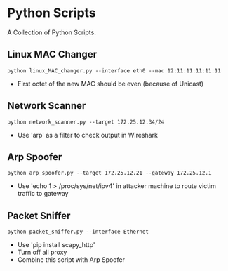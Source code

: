 # Python Scripts
A Collection of Python Scripts.

## Linux MAC Changer
```python linux_MAC_changer.py --interface eth0 --mac 12:11:11:11:11:11```
- First octet of the new MAC should be even (because of Unicast)

## Network Scanner
```python network_scanner.py --target 172.25.12.34/24```
- Use 'arp' as a filter to check output in Wireshark

## Arp Spoofer
```python arp_spoofer.py --target 172.25.12.21 --gateway 172.25.12.1```
- Use 'echo 1 > /proc/sys/net/ipv4' in attacker machine to route victim traffic to gateway

## Packet Sniffer
```python packet_sniffer.py --interface Ethernet```
- Use 'pip install scapy_http'
- Turn off all proxy
- Combine this script with Arp Spoofer
